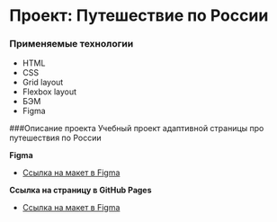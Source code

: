 # Проект: Путешествие по России

### Применяемые технологии
* HTML
* CSS
* Grid layout
* Flexbox layout
* БЭМ
* Figma

###Описание проекта
Учебный проект адаптивной страницы про путешествия по России

**Figma**

* [Ссылка на макет в Figma](https://www.figma.com/file/5S2WSbEFL6awjVWJ0NWL8Q/Sprint-3_-Russia-_-desktop-mobile?node-id=28503%3A0)

**Ссылка на страницу в GitHub Pages**

* [Ссылка на макет в Figma](https://www.figma.com/file/5S2WSbEFL6awjVWJ0NWL8Q/Sprint-3_-Russia-_-desktop-mobile?node-id=28503%3A0)


